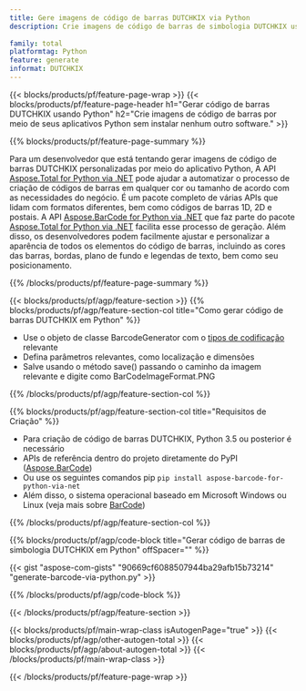 ```yaml
---
title: Gere imagens de código de barras DUTCHKIX via Python
description: Crie imagens de código de barras de simbologia DUTCHKIX usando aplicativos Python sem usar nenhum outro software. 
 
family: total
platformtag: Python
feature: generate
informat: DUTCHKIX
---
```

{{< blocks/products/pf/feature-page-wrap >}}
{{< blocks/products/pf/feature-page-header h1="Gerar código de barras DUTCHKIX usando Python" h2="Crie imagens de código de barras por meio de seus aplicativos Python sem instalar nenhum outro software." >}}

{{% blocks/products/pf/feature-page-summary %}}

Para um desenvolvedor que está tentando gerar imagens de código de barras DUTCHKIX personalizadas por meio do aplicativo Python, A API [Aspose.Total for Python via .NET](https://products.aspose.com/total/python-net/) pode ajudar a automatizar o processo de criação de códigos de barras em qualquer cor ou tamanho de acordo com as necessidades do negócio. É um pacote completo de várias APIs que lidam com formatos diferentes, bem como códigos de barras 1D, 2D e postais. A API [Aspose.BarCode for Python via .NET](https://products.aspose.com/barcode/python-net/) que faz parte do pacote [Aspose.Total for Python via .NET](https://products.aspose.com/total/python-net/) facilita esse processo de geração. Além disso, os desenvolvedores podem facilmente ajustar e personalizar a aparência de todos os elementos do código de barras, incluindo as cores das barras, bordas, plano de fundo e legendas de texto, bem como seu posicionamento.

{{% /blocks/products/pf/feature-page-summary %}}

{{< blocks/products/pf/agp/feature-section >}}
{{% blocks/products/pf/agp/feature-section-col title="Como gerar código de barras DUTCHKIX em Python" %}}

- Use o objeto de classe BarcodeGenerator com o [tipos de codificação](https://docs.aspose.com/barcode/python-net/api-reference/aspose.barcode.generation/#enumerations) relevante
- Defina parâmetros relevantes, como localização e dimensões
- Salve usando o método save() passando o caminho da imagem relevante e digite como BarCodeImageFormat.PNG

{{% /blocks/products/pf/agp/feature-section-col %}}

{{% blocks/products/pf/agp/feature-section-col title="Requisitos de Criação" %}}

- Para criação de código de barras DUTCHKIX, Python 3.5 ou posterior é necessário
- APIs de referência dentro do projeto diretamente do PyPI ([Aspose.BarCode](https://pypi.org/project/aspose-barcode-for-python-via-net/)) 
- Ou use os seguintes comandos pip ```pip install aspose-barcode-for-python-via-net``` 
- Além disso, o sistema operacional baseado em Microsoft Windows ou Linux (veja mais sobre [BarCode](https://docs.aspose.com/barcode/python-net/system-requirements/)) 

{{% /blocks/products/pf/agp/feature-section-col %}}

{{% blocks/products/pf/agp/code-block title="Gerar código de barras de simbologia DUTCHKIX em Python" offSpacer="" %}}

{{< gist "aspose-com-gists" "90669cf6088507944ba29afb15b73214" "generate-barcode-via-python.py" >}}

{{% /blocks/products/pf/agp/code-block %}}

{{< /blocks/products/pf/agp/feature-section >}}

{{< blocks/products/pf/main-wrap-class isAutogenPage="true" >}}
{{< blocks/products/pf/agp/other-autogen-total >}}
{{< blocks/products/pf/agp/about-autogen-total >}}
{{< /blocks/products/pf/main-wrap-class >}}

{{< /blocks/products/pf/feature-page-wrap >}}